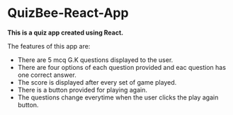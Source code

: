# QuizBee-React-App
**This is a quiz app created using React.**

The features of this app are:
  
- There are 5 mcq G.K questions displayed to the user.
- There are four options of each question provided and eac question has one correct answer.
- The score is displayed after every set of game played.
- There is a button provided for playing again.
- The questions change everytime when the user clicks the play again button.



